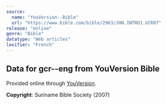```yaml
---
source:
  name: "YouVersion--Bible"
  url: "https://www.bible.com/bible/2963/JHN.INTRO1.GCR07"
release: "online"
genre: "Bible"
datatype: "Web articles"
lexifier: "French"
---
```


## Data for gcr--eng from YouVersion Bible

Provided online through [YouVersion](https://www.bible.com/).

**Copyright**: Suriname Bible Society (2007)
